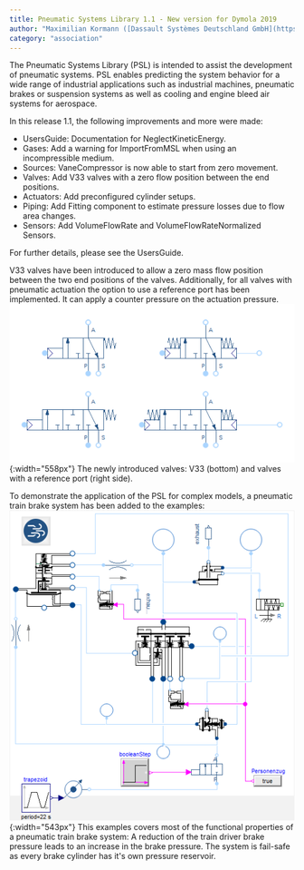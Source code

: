 ```yaml
---
title: Pneumatic Systems Library 1.1 - New version for Dymola 2019
author: "Maximilian Kormann ([Dassault Systèmes Deutschland GmbH](https://www.3ds.com/))"
category: "association"
---
```


The Pneumatic Systems Library (PSL) is intended to assist the development of pneumatic systems. PSL enables predicting the system behavior for a wide range of industrial applications such as industrial machines, pneumatic brakes or suspension systems
as well as cooling and engine bleed air systems for aerospace.

In this release 1.1, the following improvements and more were made:
- UsersGuide: Documentation for NeglectKineticEnergy.
- Gases: Add a warning for ImportFromMSL when using an incompressible medium.
- Sources: VaneCompressor is now able to start from zero movement.
- Valves: Add V33 valves with a zero flow position between the end positions.
- Actuators: Add preconfigured cylinder setups.
- Piping: Add Fitting component to estimate pressure losses due to flow area changes.
- Sensors: Add VolumeFlowRate and VolumeFlowRateNormalized Sensors.

For further details, please see the UsersGuide.

V33 valves have been introduced to allow a zero mass flow position between the two end positions of the valves. Additionally, for all valves with pneumatic actuation the option to use a reference port has been implemented. It can apply a counter pressure on the actuation pressure.
![New Valves](Valves.png "New Valves"){:width="558px"}
The newly introduced valves: V33 (bottom) and valves with a reference port (right side).

To demonstrate the application of the PSL for complex models, a pneumatic train brake system has been added to the examples:
![Train Brake Example](TrainBrake.png "Train Brake Example"){:width="543px"}
This examples covers most of the functional properties of a pneumatic train brake system: A reduction of the train driver brake pressure leads to an increase in the brake pressure. The system is fail-safe as every brake cylinder has it's own pressure reservoir.
